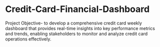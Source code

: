 # Credit-Card-Financial-Dashboard
Project Objective- to develop a comprehensive credit card weekly dashboard that provides real-time insights into key performance metrics and trends, enabling stakeholders to monitor and analyze credit card operations effectively.
